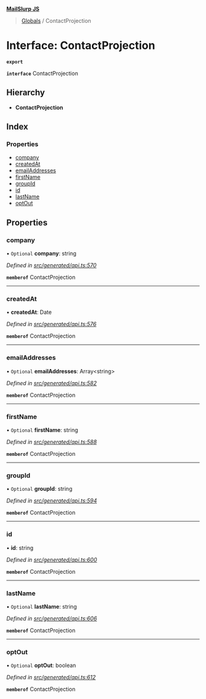 **[MailSlurp JS](../README.md)**

> [Globals](../README.md) / ContactProjection

# Interface: ContactProjection

**`export`** 

**`interface`** ContactProjection

## Hierarchy

* **ContactProjection**

## Index

### Properties

* [company](contactprojection.md#company)
* [createdAt](contactprojection.md#createdat)
* [emailAddresses](contactprojection.md#emailaddresses)
* [firstName](contactprojection.md#firstname)
* [groupId](contactprojection.md#groupid)
* [id](contactprojection.md#id)
* [lastName](contactprojection.md#lastname)
* [optOut](contactprojection.md#optout)

## Properties

### company

• `Optional` **company**: string

*Defined in [src/generated/api.ts:570](https://github.com/mailslurp/mailslurp-client/blob/d7397d3/src/generated/api.ts#L570)*

**`memberof`** ContactProjection

___

### createdAt

•  **createdAt**: Date

*Defined in [src/generated/api.ts:576](https://github.com/mailslurp/mailslurp-client/blob/d7397d3/src/generated/api.ts#L576)*

**`memberof`** ContactProjection

___

### emailAddresses

• `Optional` **emailAddresses**: Array\<string>

*Defined in [src/generated/api.ts:582](https://github.com/mailslurp/mailslurp-client/blob/d7397d3/src/generated/api.ts#L582)*

**`memberof`** ContactProjection

___

### firstName

• `Optional` **firstName**: string

*Defined in [src/generated/api.ts:588](https://github.com/mailslurp/mailslurp-client/blob/d7397d3/src/generated/api.ts#L588)*

**`memberof`** ContactProjection

___

### groupId

• `Optional` **groupId**: string

*Defined in [src/generated/api.ts:594](https://github.com/mailslurp/mailslurp-client/blob/d7397d3/src/generated/api.ts#L594)*

**`memberof`** ContactProjection

___

### id

•  **id**: string

*Defined in [src/generated/api.ts:600](https://github.com/mailslurp/mailslurp-client/blob/d7397d3/src/generated/api.ts#L600)*

**`memberof`** ContactProjection

___

### lastName

• `Optional` **lastName**: string

*Defined in [src/generated/api.ts:606](https://github.com/mailslurp/mailslurp-client/blob/d7397d3/src/generated/api.ts#L606)*

**`memberof`** ContactProjection

___

### optOut

• `Optional` **optOut**: boolean

*Defined in [src/generated/api.ts:612](https://github.com/mailslurp/mailslurp-client/blob/d7397d3/src/generated/api.ts#L612)*

**`memberof`** ContactProjection
